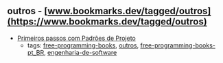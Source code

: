 outros - [www.bookmarks.dev/tagged/outros](https://www.bookmarks.dev/tagged/outros) 
---
* [Primeiros passos com Padrões de Projeto](https://leanpub.com/primeiros-passos-com-padroes-de-projeto/)
    * tags: [free-programming-books](../tags/free-programming-books.md), [outros](../tags/outros.md), [free-programming-books-pt_BR](../tags/free-programming-books-pt_BR.md), [engenharia-de-software](../tags/engenharia-de-software.md)
